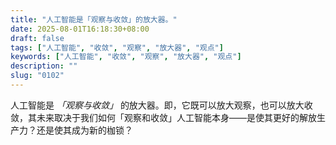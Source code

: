 ```yaml
---
title: "人工智能是「观察与收敛」的放大器。"
date: 2025-08-01T16:18:30+08:00
draft: false
tags: ["人工智能", "收敛", "观察", "放大器", "观点"]
keywords: ["人工智能", "收敛", "观察", "放大器", "观点"]
description: ""
slug: "0102"
---
```


人工智能是 *「观察与收敛」* 的放大器。即，它既可以放大观察，也可以放大收敛，其未来取决于我们如何「观察和收敛」人工智能本身——是使其更好的解放生产力？还是使其成为新的枷锁？
